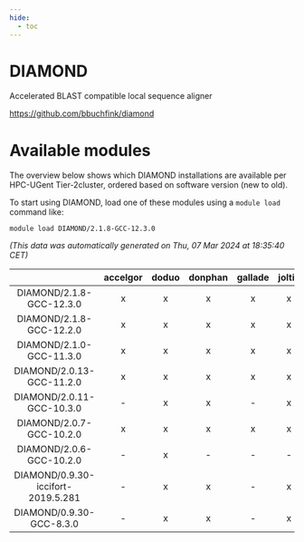 ```yaml
---
hide:
  - toc
---
```


DIAMOND
=======


Accelerated BLAST compatible local sequence aligner

https://github.com/bbuchfink/diamond
# Available modules


The overview below shows which DIAMOND installations are available per HPC-UGent Tier-2cluster, ordered based on software version (new to old).

To start using DIAMOND, load one of these modules using a `module load` command like:

```shell
module load DIAMOND/2.1.8-GCC-12.3.0
```

*(This data was automatically generated on Thu, 07 Mar 2024 at 18:35:40 CET)*  

| |accelgor|doduo|donphan|gallade|joltik|skitty|
| :---: | :---: | :---: | :---: | :---: | :---: | :---: |
|DIAMOND/2.1.8-GCC-12.3.0|x|x|x|x|x|x|
|DIAMOND/2.1.8-GCC-12.2.0|x|x|x|x|x|x|
|DIAMOND/2.1.0-GCC-11.3.0|x|x|x|x|x|x|
|DIAMOND/2.0.13-GCC-11.2.0|x|x|x|x|x|x|
|DIAMOND/2.0.11-GCC-10.3.0|-|x|x|-|x|x|
|DIAMOND/2.0.7-GCC-10.2.0|x|x|x|x|x|x|
|DIAMOND/2.0.6-GCC-10.2.0|-|x|-|-|-|-|
|DIAMOND/0.9.30-iccifort-2019.5.281|-|x|x|-|x|x|
|DIAMOND/0.9.30-GCC-8.3.0|-|x|x|-|x|x|
